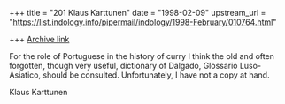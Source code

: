+++
title = "201 Klaus Karttunen"
date = "1998-02-09"
upstream_url = "https://list.indology.info/pipermail/indology/1998-February/010764.html"

+++
[Archive link](https://list.indology.info/pipermail/indology/1998-February/010764.html)

For the role of Portuguese in the history of curry I think the old
and often forgotten, though very useful, dictionary of Dalgado,
Glossario Luso- Asiatico, should be consulted. Unfortunately, I have
not a copy at hand.

Klaus Karttunen



